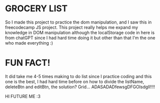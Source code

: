 # GROCERY LIST

So I made this project to practice the dom manipulation, and I saw this in freecodecamp JS project. This project really helps me expand my knowledge in DOM manipulation although the localStorage code in here is from chatGPT since I had hard time doing it but other than that I'm the one who made everything :)

# FUN FACT!
It did take me 4-5 times making to do list since I practice coding and this one is the best, I had hard time before on how to divide the listName, deleteBtn and editBtn, the solution? Grid... ADASADADfewsgDFGOIsdgll!!!!

HI FUTURE ME :3
